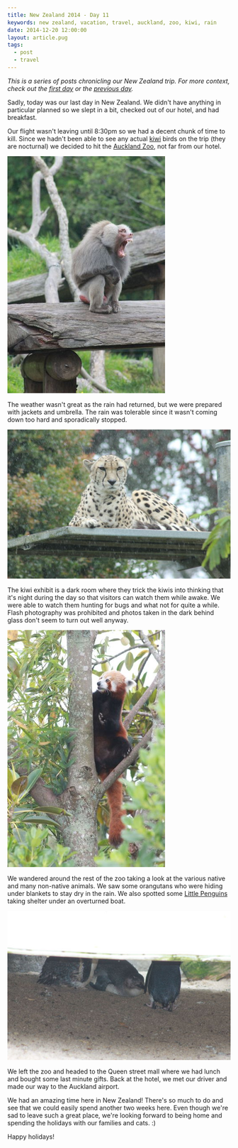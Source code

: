 ```yaml
---
title: New Zealand 2014 - Day 11
keywords: new zealand, vacation, travel, auckland, zoo, kiwi, rain
date: 2014-12-20 12:00:00
layout: article.pug
tags:
  - post
  - travel
---
```

*This is a series of posts chronicling our New Zealand trip. For more context, check out the [first day][first] or the [previous day][prev].*

Sadly, today was our last day in New Zealand. We didn't have anything in particular planned so we slept in a bit, checked out of our hotel, and had breakfast.

Our flight wasn't leaving until 8:30pm so we had a decent chunk of time to kill. Since we hadn't been able to see any actual [kiwi][1] birds on the trip (they are nocturnal) we decided to hit the [Auckland Zoo][2], not far from our hotel.

[![Baboon, Auckland Zoo][t3]][p3]

The weather wasn't great as the rain had returned, but we were prepared with jackets and umbrella. The rain was tolerable since it wasn't coming down too hard and sporadically stopped.

[![Cheetah, Auckland Zoo][t4]][p4]

The kiwi exhibit is a dark room where they trick the kiwis into thinking that it's night during the day so that visitors can watch them while awake. We were able to watch them hunting for bugs and what not for quite a while. Flash photography was prohibited and photos taken in the dark behind glass don't seem to turn out well anyway.

[![Red Panda, Auckland Zoo][t1]][p1]

We wandered around the rest of the zoo taking a look at the various native and many non-native animals. We saw some orangutans who were hiding under blankets to stay dry in the rain. We also spotted some [Little Penguins][3] taking shelter under an overturned boat.

[![Little Penguins under a boat, Auckland Zoo][t2]][p2]

We left the zoo and headed to the Queen street mall where we had lunch and bought some last minute gifts. Back at the hotel, we met our driver and made our way to the Auckland airport.

We had an amazing time here in New Zealand! There's so much to do and see that we could easily spend another two weeks here. Even though we're sad to leave such a great place, we're looking forward to being home and spending the holidays with our families and cats. :)

Happy holidays!

[first]: /blog/new-zealand-2014-day-1/
[prev]: /blog/new-zealand-2014-day-10/

[1]: http://en.wikipedia.org/wiki/Kiwi
[2]: http://en.wikipedia.org/wiki/Auckland_Zoo
[3]: http://en.wikipedia.org/wiki/Little_penguin

[p1]: /media/images/nz14/day11/red-panda.jpg
[t1]: /media/images/nz14/day11/thumb-red-panda.jpg
[p2]: /media/images/nz14/day11/little-penguins.jpg
[t2]: /media/images/nz14/day11/thumb-little-penguins.jpg
[p3]: /media/images/nz14/day11/baboon.jpg
[t3]: /media/images/nz14/day11/thumb-baboon.jpg
[p4]: /media/images/nz14/day11/cheetah.jpg
[t4]: /media/images/nz14/day11/thumb-cheetah.jpg
